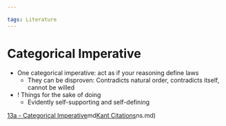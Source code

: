 ```yaml
---

tags: Literature
---
```


# Categorical Imperative

- One categorical imperative: act as if your reasoning define laws
	- They can be disproven: Contradicts natural order, contradicts itself, cannot be willed
- ! Things for the sake of doing
	- Evidently self-supporting and self-defining

[13a - Categorical Imperative](13a%20-%20Categorical%20Imperative.md)md[Kant Citations](Kant%20Citations.md)ns.md)